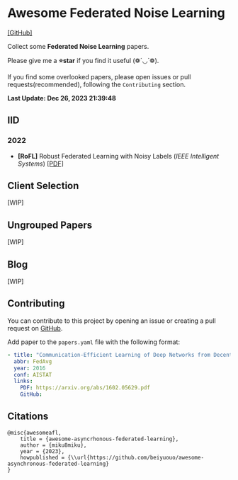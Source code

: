 # Awesome Federated Noise Learning

[[GitHub]](https://github.com/miku8miku/awesome-federated-noise-learning/)

Collect some **Federated Noise Learning** papers.

Please give me a **⭐star** if you find it useful (❁´◡`❁).

If you find some overlooked papers, please open issues or pull requests(recommended), following the `Contributing` section.

<!-- update-time-start -->

**Last Update: Dec 26, 2023 21:39:48**

<!-- update-time-end -->

## IID

### 2022

- **[RoFL]** Robust Federated Learning with Noisy Labels (_IEEE Intelligent Systems_) [[PDF]](https://arxiv.org/pdf/2012.01700.pdf)


## Client Selection

[WIP]

## Ungrouped Papers

[WIP]

## Blog

[WIP]

## Contributing

You can contribute to this project by opening an issue or creating a pull request on [GitHub](https://github.com/beiyuouo/awesome-asynchronous-federated-learning).

Add paper to the `papers.yaml` file with the following format:

```yaml
- title: "Communication-Efficient Learning of Deep Networks from Decentralized Data"
  abbr: FedAvg
  year: 2016
  conf: AISTAT
  links:
    PDF: https://arxiv.org/abs/1602.05629.pdf
    GitHub:
```

## Citations

```text
@misc{awesomeafl,
    title = {awesome-asyncrhonous-federated-learning},
    author = {miku8miku},
    year = {2023},
    howpublished = {\\url{https://github.com/beiyuouo/awesome-asynchronous-federated-learning}
}
```
